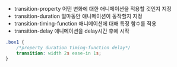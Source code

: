 - transition-property
어떤 변화에 대한 애니메이션을 적용할 것인지 지정
- transition-duration
얼마동안 애니메이션이 동작할지 지정
- transition-timing-function
애니메이션에 대해 특정 함수를 적용
- transition-delay
애니메이션을 delay시간 후에 시작

```css
.box1 {
    /*property duration timing-function delay*/
    transition: width 2s ease-in 1s;
}
```

